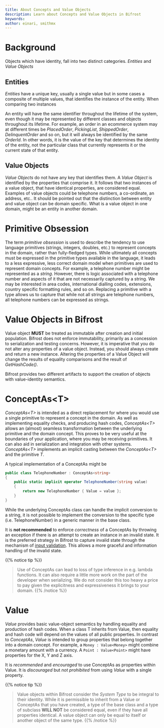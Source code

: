 ```yaml
---
title: About Concepts and Value Objects
description: Learn about Concepts and Value Objects in Bifrost
keywords: 
author: einari, smithmx
---
```


# Background

Objects which have identity, fall into two distinct categories.  *Entities* and *Value Objects*

## Entities

*Entities* have a unique key, usually a single value but in some cases a composite of multiple values, that 
identifies the instance of the entity.  When comparing two instances 

An entity will have the same identifier throughout the lifetime of the 
system, even though it may be represented by different classes and objects throughout its lifetime.  For example, 
an order in an ecommerce system may at different times be *PlacedOrder*, *PickingList*, *ShippedOrder*, 
*DelinquentOrder* and so on, but it will always be identified by the same *OrderId*.  In other words, it is the 
value of the key that determines the identity of the entity, not the particular class that currently represents it 
or the current state of that entity.

## Value Objects

*Value Objects* do not have any key that identifies them.  A *Value Object* is identified by the properties that
comprise it.  It follows that two instances of a value object, that have identical properties, are considered equal.
Examples of value objects could be telephone numbers, a co-ordinate, an address, etc..  It should be pointed out 
that the distinction between entity and value object can be domain specific.  What is a value object in one domain, 
might be an entity in another domain.


# Primitive Obsession

The term *primitive obsession* is used to describe the tendency to use language primitives (strings, integers, 
doubles, etc.) to represent concepts in the domain, rather than fully-fledged types.  While ultimately all concepts 
must be expressed in the primitive types available in the language, it leads to a less expressive, less correct 
domain model when primitives are used to represent domain concepts.  For example, a telephone number might be represented
as a *string*.  However, there is logic associated with a telephone number and aspects of it that are not necessarily captured
by a string.  We may be interested in area codes, international dialling codes, extensions, country specific formatting rules, and 
so on.  Replacing a primitive with a type allows us to capture that while not all strings are telephone numbers, all telephone
numbers can be expressed as strings.

# Value Objects in Bifrost

Value object **MUST** be treated as immutable after creation and initial population.  Bifrost does not enforce immutability, primarily as 
a concession to serialization and testing concerns.  However, it is imperative that you do not alter any properties of a value object.
Instead, you should always create and return a new instance.  Altering the properties of a Value Object will change the results of equality 
comparisons and the result of *GetHashCode()*.

Bifrost provides two different artifacts to support the creation of objects with value-identity semantics.

# ConceptAs\<T>

*ConceptAs\<T>* is intended as a direct replacement for where you would use a single primitive to represent a concept in the domain.  As well as
implementing equality checks, and producing hash codes, *ConceptAs\<T>* allows an (almost) seamless transformation between the underlying primitive
and the domain concept.  This proves to be very useful at the boundaries of your application, where you may be receiving primitives.  It can also aid 
in serialization and integration with other systems. *ConceptAs\<T>* implements an implicit casting between the *ConceptAs\<T>* and the primitive *T*.

A typical implementation of a ConceptAs might be

```C#
public class TelephoneNumber : ConceptAs<string>
{
    public static implicit operator TelephoneNumber(string value)
    {
        return new TelephoneNumber { Value = value };
    }
}
```

While the underlying ConceptAs<T> class can handle the implicit conversion to a string, it is not possible to implement the conversion to the 
specific type (i.e. TelephoneNumber) in a generic manner in the base class.

It is **not recommended** to enforce *correctness* of a ConceptAs<T> by throwing an exception if there is an attempt to create an instance in an invalid
state.  It is the preferred strategy in Bifrost to capture invalid state through the mechanism of [input validation](./validation). This allows a more
graceful and information handling of the invalid state.

{{% notice tip %}}  
> Use of ConceptAs<T> can lead to loss of type inference in e.g. lambda functions.  It can also require a little more work on the part of the developer
> when serializing.  We do not consider this too heavy a price to pay given the explicitness and expressiveness it brings to your domain.
{{% /notice %}}  

# Value<T>

*Value<T>* provides basic value-object semantics by handling equality and production of hash codes.  When a class T inherits from
Value<T>, then equality and hash code will depend on the values of all public properties.  In contrast to *ConceptAs<T>*, *Value<T>* is intended
to group properties that belong together into a domain concept.  For example, a `Money : Value<Money>` might combine a monetary amount with a currency.
A `Point : Value<Point>` might have properties for the X, Y and Z axis.

It is *recommended* and *encouraged* to use ConceptAs<T> as properties within Value<T>.  It is *discouraged* but *not prohibited* from using *Value<T>* 
with a single property.

{{% notice tip %}}  
> Value objects within Bifrost consider the *System Type* to be integral to their identity.  While it is permissible to inherit from a Value<T> 
> or ConceptAs<T> that you have created, a type of the base class and a type of subclass **WILL NOT** be considered equal, even if they have 
> all properties identical.  A value object can only be equal to itself or another object of the same type.
{{% /notice %}}  



